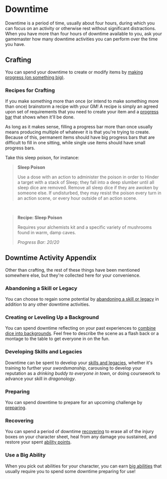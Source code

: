 # Downtime

Downtime is a period of time, usually about four hours, during which you can focus on an activity or otherwise rest without significant distractions. When you have more than four hours of downtime available to you, ask your gamemaster how many downtime activities you can perform over the time you have.

## Crafting

You can spend your downtime to create or modify items by [making progress (on something big)](../gameplay/basic_actions.md#make-progress-on-something-big).

### Recipes for Crafting

If you make something more than once (or intend to make something more than once) brainstorm a recipe with your GM! A recipe is simply an agreed upon set of requirements that you need to create your item and a [progress bar](../running_the_game/creating_tests.md#progress-bar) that shows when it'll be done.

As long as it makes sense, filling a progress bar more than once usually means producing multiple of whatever it is that you're trying to create. Because of this, permanent items should have big progress bars that are difficult to fill in one sitting, while single use items should have small progress bars. 

Take this sleep poison, for instance:

>  **Sleep Poison**
>
>   Use a dose with an action to administer the poison in order to Hinder a target with a stack of Sleep; they fall into a deep slumber until all sleep dice are removed. Remove all sleep dice if they are awoken by someone else. If undisturbed, they may resist the poison every turn in an action scene, or every hour outside of an action scene.

&nbsp;

>  **Recipe: Sleep Poison**
>
>  Requires your alchemists kit and a specific variety of mushrooms found in warm, damp caves.
>
>  _Progress Bar: 20/20_
>

## Downtime Activity Appendix

Other than crafting, the rest of these things have been mentioned somewhere else, but they're collected here for your convenience.

### Abandoning a Skill or Legacy

You can choose to regain some potential by [abandoning a skill or legacy](../character/backgrounds.md#abandoning-a-skill-or-legacy) in addition to any other downtime activities.

### Creating or Leveling Up a Background

You can spend downtime reflecting on your past experiences to [combine dice into backgrounds](../character/backgrounds.md#building-a-background). Feel free to describe the scene as a flash back or a montage to the table to get everyone in on the fun.

### Developing Skills and Legacies

Downtime can be spent to develop your [skills and legacies](../character/backgrounds.md#skills-and-legacies), whether it's training to further your _swordsmanship_, carousing to develop your reputation as a _drinking buddy to everyone in town_, or doing coursework to advance your skill in _dragonology_.

### Preparing

You can spend downtime to prepare for an upcoming challenge by [preparing](../gameplay/basic_actions.md#prepare).

### Recovering

You can spend a period of downtime [recovering](../character/health.md#Recovering) to erase all of the injury boxes on your character sheet, heal from any damage you sustained, and restore your spent [ability points](../character/abilities.md#costs-and-ability-points).

### Use a Big Ability

When you pick out abilities for your character, you can earn [big abilities](../character/abilities.md#big-abilities) that usually require you to spend some downtime preparing for use!

